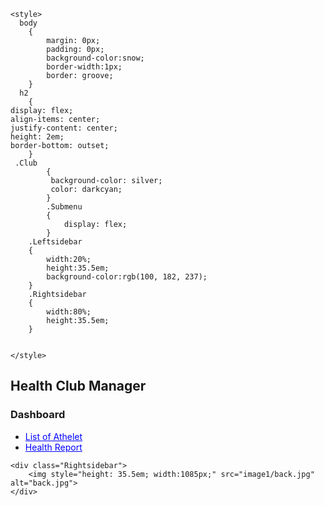 
<html>
<head>
	<title>Athlete Health Dashboard</title>
	<link rel="stylesheet" href="css/Athelet_style.css">
	<link href="https://cdn.jsdelivr.net/npm/bootstrap@5.0.2/dist/css/bootstrap.min.css" rel="stylesheet" integrity="sha384-EVSTQN3/azprG1Anm3QDgpJLIm9Nao0Yz1ztcQTwFspd3yD65VohhpuuCOmLASjC" crossorigin="anonymous">
	<script src="https://cdn.jsdelivr.net/npm/bootstrap@5.0.2/dist/js/bootstrap.bundle.min.js" integrity="sha384-MrcW6ZMFYlzcLA8Nl+NtUVF0sA7MsXsP1UyJoMp4YLEuNSfAP+JcXn/tWtIaxVXM" crossorigin="anonymous"></script>
	<script src="Athelet.js"></script>
	
	<style>
	  body
		{
			margin: 0px;
			padding: 0px;
			background-color:snow;
			border-width:1px;
			border: groove;
		}
	  h2
		{
	display: flex;
    align-items: center;
    justify-content: center;
    height: 2em;
    border-bottom: outset;
		}
	 .Club
			{
			 background-color: silver; 
			 color: darkcyan;
			}
			.Submenu
			{
				display: flex;
			}
		.Leftsidebar
		{
			width:20%;
			height:35.5em;
			background-color:rgb(100, 182, 237);
		}
		.Rightsidebar
		{
			width:80%;
			height:35.5em;
		}
		

	</style>
</head>
<body>
	<div class='Club'><h2>Health Club Manager</h2></div>
	<div class="Submenu">
	<div class="Leftsidebar">
		<div class="Dashboard"><h3>Dashboard</h3></div>
	  <ul>
		<li><a style="color:Blue ;" href="AthleteList.html">List of Athelet</a></li>
	    <li><a style="color:Blue;" href="HealthReport.html">Health Report</a></li>
      </ul>
	</div>

	<div class="Rightsidebar">
		<img style="height: 35.5em; width:1085px;" src="image1/back.jpg" alt="back.jpg">
	</div>
</div>
	<!-- <div><button onclick="HealthReport()">Health Report</button></div> -->
		
</body>
</html>
